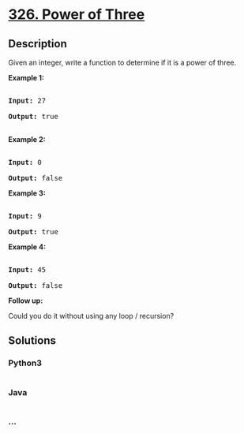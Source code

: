 # [326. Power of Three](https://leetcode.com/problems/power-of-three)

## Description
<p>Given an integer, write a function to determine if it is a power of three.</p>



<p><b>Example 1:</b></p>



<pre>

<strong>Input:</strong> 27

<strong>Output:</strong> true

</pre>



<p><b>Example 2:</b></p>



<pre>

<strong>Input:</strong> 0

<strong>Output:</strong> false</pre>



<p><b>Example 3:</b></p>



<pre>

<strong>Input:</strong> 9

<strong>Output:</strong> true</pre>



<p><b>Example 4:</b></p>



<pre>

<strong>Input:</strong> 45

<strong>Output:</strong> false</pre>



<p><b>Follow up:</b><br />

Could you do it without using any loop / recursion?</p>


## Solutions


<!-- tabs:start -->

### **Python3**

```python

```

### **Java**

```java

```

### **...**
```

```

<!-- tabs:end -->